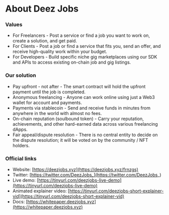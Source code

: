 # About Deez Jobs

### Values
* For Freelancers - Post a service or find a job you want to work on, create a solution, and get paid.
* For Clients - Post a job or find a service that fits you, send an offer, and receive high-quality work within your budget.
* For Developers - Build specific niche gig marketplaces using our SDK and APIs to access existing on-chain job and gig listings.

### Our solution
* Pay upfront - not after - The smart contract will hold the upfront payment until the job is completed.
* Anonymous freelancing - Anyone can work online using just a Web3 wallet for account and payments.
* Payments via stablecoin - Send and receive funds in minutes from anywhere in the world with almost no fees.
* On-chain reputation (soulbound token) - Carry your reputation, achievements, and other hard-earned data across various freelancing dApps.
* Fair appeal/dispute resolution - There is no central entity to decide on the dispute resolution; it will be voted on by the community / NFT holders.

### Official links
* Website: [https://deezjobs.xyz](https://deezjobs.xyz/frnzgs)
* Twitter: [https://twitter.com/DeezJobs_](https://twitter.com/DeezJobs_)
* Live demo: [https://tinyurl.com/deezjobs-live-demo](https://tinyurl.com/deezjobs-live-demo)
* Animated explainer video: [https://tinyurl.com/deezjobs-short-explainer-vid](https://tinyurl.com/deezjobs-short-explainer-vid)
* Docs: [https://whitepaper.deezjobs.xyz](https://whitepaper.deezjobs.xyz)
